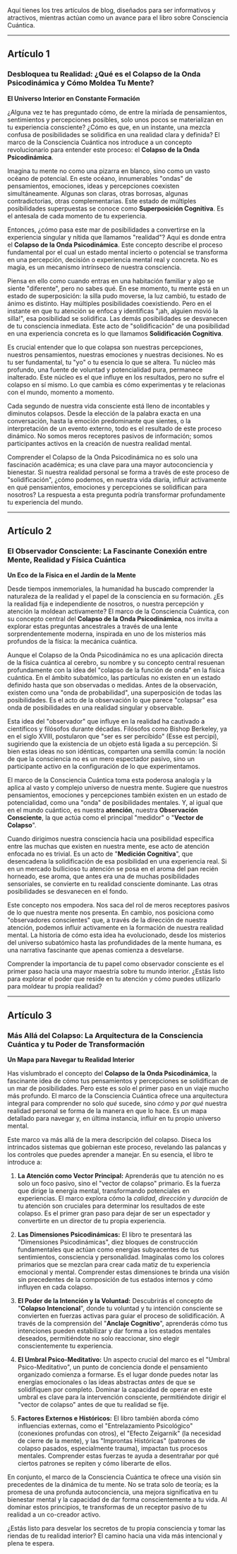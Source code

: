 Aquí tienes los tres artículos de blog, diseñados para ser informativos y atractivos, mientras actúan como un avance para el libro sobre Consciencia Cuántica.

---

## Artículo 1

### Desbloquea tu Realidad: ¿Qué es el Colapso de la Onda Psicodinámica y Cómo Moldea Tu Mente?

**El Universo Interior en Constante Formación**

¿Alguna vez te has preguntado cómo, de entre la miríada de pensamientos, sentimientos y percepciones posibles, solo unos pocos se materializan en tu experiencia consciente? ¿Cómo es que, en un instante, una mezcla confusa de posibilidades se solidifica en una realidad clara y definida? El marco de la Consciencia Cuántica nos introduce a un concepto revolucionario para entender este proceso: el **Colapso de la Onda Psicodinámica**.

Imagina tu mente no como una pizarra en blanco, sino como un vasto océano de potencial. En este océano, innumerables "ondas" de pensamientos, emociones, ideas y percepciones coexisten simultáneamente. Algunas son claras, otras borrosas, algunas contradictorias, otras complementarias. Este estado de múltiples posibilidades superpuestas se conoce como **Superposición Cognitiva**. Es el antesala de cada momento de tu experiencia.

Entonces, ¿cómo pasa este mar de posibilidades a convertirse en la experiencia singular y nítida que llamamos "realidad"? Aquí es donde entra el **Colapso de la Onda Psicodinámica**. Este concepto describe el proceso fundamental por el cual un estado mental incierto o potencial se transforma en una percepción, decisión o experiencia mental real y concreta. No es magia, es un mecanismo intrínseco de nuestra consciencia.

Piensa en ello como cuando entras en una habitación familiar y algo se siente "diferente", pero no sabes qué. En ese momento, tu mente está en un estado de superposición: la silla pudo moverse, la luz cambió, tu estado de ánimo es distinto. Hay múltiples posibilidades coexistiendo. Pero en el instante en que tu atención se enfoca y identificas "¡ah, alguien movió la silla!", esa posibilidad se solidifica. Las demás posibilidades se desvanecen de tu consciencia inmediata. Este acto de "solidificación" de una posibilidad en una experiencia concreta es lo que llamamos **Solidificación Cognitiva**.

Es crucial entender que lo que colapsa son nuestras percepciones, nuestros pensamientos, nuestras emociones y nuestras decisiones. No es tu ser fundamental, tu "yo" o tu esencia lo que se altera. Tu núcleo más profundo, una fuente de voluntad y potencialidad pura, permanece inalterado. Este núcleo es el que influye en los resultados, pero no sufre el colapso en sí mismo. Lo que cambia es cómo experimentas y te relacionas con el mundo, momento a momento.

Cada segundo de nuestra vida consciente está lleno de incontables y diminutos colapsos. Desde la elección de la palabra exacta en una conversación, hasta la emoción predominante que sientes, o la interpretación de un evento externo, todo es el resultado de este proceso dinámico. No somos meros receptores pasivos de información; somos participantes activos en la creación de nuestra realidad mental.

Comprender el Colapso de la Onda Psicodinámica no es solo una fascinación académica; es una clave para una mayor autoconciencia y bienestar. Si nuestra realidad personal se forma a través de este proceso de "solidificación", ¿cómo podemos, en nuestra vida diaria, influir activamente en qué pensamientos, emociones y percepciones se solidifican para nosotros? La respuesta a esta pregunta podría transformar profundamente tu experiencia del mundo.

---

## Artículo 2

### El Observador Consciente: La Fascinante Conexión entre Mente, Realidad y Física Cuántica

**Un Eco de la Física en el Jardín de la Mente**

Desde tiempos inmemoriales, la humanidad ha buscado comprender la naturaleza de la realidad y el papel de la consciencia en su formación. ¿Es la realidad fija e independiente de nosotros, o nuestra percepción y atención la moldean activamente? El marco de la Consciencia Cuántica, con su concepto central del **Colapso de la Onda Psicodinámica**, nos invita a explorar estas preguntas ancestrales a través de una lente sorprendentemente moderna, inspirada en uno de los misterios más profundos de la física: la mecánica cuántica.

Aunque el Colapso de la Onda Psicodinámica no es una aplicación directa de la física cuántica al cerebro, su nombre y su concepto central resuenan profundamente con la idea del "colapso de la función de onda" en la física cuántica. En el ámbito subatómico, las partículas no existen en un estado definido hasta que son observadas o medidas. Antes de la observación, existen como una "onda de probabilidad", una superposición de todas las posibilidades. Es el acto de la observación lo que parece "colapsar" esa onda de posibilidades en una realidad singular y observable.

Esta idea del "observador" que influye en la realidad ha cautivado a científicos y filósofos durante décadas. Filósofos como Bishop Berkeley, ya en el siglo XVIII, postularon que "ser es ser percibido" (Esse est percipi), sugiriendo que la existencia de un objeto está ligada a su percepción. Si bien estas ideas no son idénticas, comparten una semilla común: la noción de que la consciencia no es un mero espectador pasivo, sino un participante activo en la configuración de lo que experimentamos.

El marco de la Consciencia Cuántica toma esta poderosa analogía y la aplica al vasto y complejo universo de nuestra mente. Sugiere que nuestros pensamientos, emociones y percepciones también existen en un estado de potencialidad, como una "onda" de posibilidades mentales. Y, al igual que en el mundo cuántico, es nuestra **atención**, nuestra **Observación Consciente**, la que actúa como el principal "medidor" o "**Vector de Colapso**".

Cuando dirigimos nuestra consciencia hacia una posibilidad específica entre las muchas que existen en nuestra mente, ese acto de atención enfocada no es trivial. Es un acto de "**Medición Cognitiva**", que desencadena la solidificación de esa posibilidad en una experiencia real. Si en un mercado bullicioso tu atención se posa en el aroma del pan recién horneado, ese aroma, que antes era una de muchas posibilidades sensoriales, se convierte en tu realidad consciente dominante. Las otras posibilidades se desvanecen en el fondo.

Este concepto nos empodera. Nos saca del rol de meros receptores pasivos de lo que nuestra mente nos presenta. En cambio, nos posiciona como "observadores conscientes" que, a través de la dirección de nuestra atención, podemos influir activamente en la formación de nuestra realidad mental. La historia de cómo esta idea ha evolucionado, desde los misterios del universo subatómico hasta las profundidades de la mente humana, es una narrativa fascinante que apenas comienza a desvelarse.

Comprender la importancia de tu papel como observador consciente es el primer paso hacia una mayor maestría sobre tu mundo interior. ¿Estás listo para explorar el poder que reside en tu atención y cómo puedes utilizarlo para moldear tu propia realidad?

---

## Artículo 3

### Más Allá del Colapso: La Arquitectura de la Consciencia Cuántica y tu Poder de Transformación

**Un Mapa para Navegar tu Realidad Interior**

Has vislumbrado el concepto del **Colapso de la Onda Psicodinámica**, la fascinante idea de cómo tus pensamientos y percepciones se solidifican de un mar de posibilidades. Pero este es solo el primer paso en un viaje mucho más profundo. El marco de la Consciencia Cuántica ofrece una arquitectura integral para comprender no solo *qué* sucede, sino *cómo* y *por qué* nuestra realidad personal se forma de la manera en que lo hace. Es un mapa detallado para navegar y, en última instancia, influir en tu propio universo mental.

Este marco va más allá de la mera descripción del colapso. Diseca los intrincados sistemas que gobiernan este proceso, revelando las palancas y los controles que puedes aprender a manejar. En su esencia, el libro te introduce a:

1.  **La Atención como Vector Principal:** Aprenderás que tu atención no es solo un foco pasivo, sino el "vector de colapso" primario. Es la fuerza que dirige la energía mental, transformando potenciales en experiencias. El marco explora cómo la *calidad*, *dirección* y *duración* de tu atención son cruciales para determinar los resultados de este colapso. Es el primer gran paso para dejar de ser un espectador y convertirte en un director de tu propia experiencia.

2.  **Las Dimensiones Psicodinámicas:** El libro te presentará las "Dimensiones Psicodinámicas", diez bloques de construcción fundamentales que actúan como energías subyacentes de tus sentimientos, consciencia y personalidad. Imagínalas como los colores primarios que se mezclan para crear cada matiz de tu experiencia emocional y mental. Comprender estas dimensiones te brinda una visión sin precedentes de la composición de tus estados internos y cómo influyen en cada colapso.

3.  **El Poder de la Intención y la Voluntad:** Descubrirás el concepto de "**Colapso Intencional**", donde tu voluntad y tu intención consciente se convierten en fuerzas activas para guiar el proceso de solidificación. A través de la comprensión del "**Anclaje Cognitivo**", aprenderás cómo tus intenciones pueden estabilizar y dar forma a los estados mentales deseados, permitiéndote no solo reaccionar, sino elegir conscientemente tu experiencia.

4.  **El Umbral Psico-Meditativo:** Un aspecto crucial del marco es el "Umbral Psico-Meditativo", un punto de conciencia donde el pensamiento organizado comienza a formarse. Es el lugar donde puedes notar las energías emocionales o las ideas abstractas *antes* de que se solidifiquen por completo. Dominar la capacidad de operar en este umbral es clave para la intervención consciente, permitiéndote dirigir el "vector de colapso" antes de que tu realidad se fije.

5.  **Factores Externos e Históricos:** El libro también aborda cómo influencias externas, como el "Entrelazamiento Psicológico" (conexiones profundas con otros), el "Efecto Zeigarnik" (la necesidad de cierre de la mente), y las "Improntas Históricas" (patrones de colapso pasados, especialmente trauma), impactan tus procesos mentales. Comprender estas fuerzas te ayuda a desentrañar por qué ciertos patrones se repiten y cómo liberarte de ellos.

En conjunto, el marco de la Consciencia Cuántica te ofrece una visión sin precedentes de la dinámica de tu mente. No se trata solo de teoría; es la promesa de una profunda autoconciencia, una mejora significativa en tu bienestar mental y la capacidad de dar forma conscientemente a tu vida. Al dominar estos principios, te transformas de un receptor pasivo de tu realidad a un co-creador activo.

¿Estás listo para desvelar los secretos de tu propia consciencia y tomar las riendas de tu realidad interior? El camino hacia una vida más intencional y plena te espera.